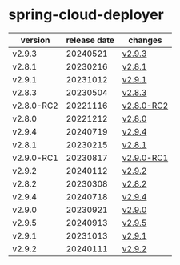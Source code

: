 # spring-cloud-deployer	


|version|release date|changes|
|---|---|---|
|v2.9.3|20240521|[v2.9.3](./v2.9.3-20240521.md)|
|v2.8.1|20230216|[v2.8.1](./v2.8.1-20230216.md)|
|v2.9.1|20231012|[v2.9.1](./v2.9.1-20231012.md)|
|v2.8.3|20230504|[v2.8.3](./v2.8.3-20230504.md)|
|v2.8.0-RC2|20221116|[v2.8.0-RC2](./v2.8.0-RC2-20221116.md)|
|v2.8.0|20221212|[v2.8.0](./v2.8.0-20221212.md)|
|v2.9.4|20240719|[v2.9.4](./v2.9.4-20240719.md)|
|v2.8.1|20230215|[v2.8.1](./v2.8.1-20230215.md)|
|v2.9.0-RC1|20230817|[v2.9.0-RC1](./v2.9.0-RC1-20230817.md)|
|v2.9.2|20240112|[v2.9.2](./v2.9.2-20240112.md)|
|v2.8.2|20230308|[v2.8.2](./v2.8.2-20230308.md)|
|v2.9.4|20240718|[v2.9.4](./v2.9.4-20240718.md)|
|v2.9.0|20230921|[v2.9.0](./v2.9.0-20230921.md)|
|v2.9.5|20240913|[v2.9.5](./v2.9.5-20240913.md)|
|v2.9.1|20231013|[v2.9.1](./v2.9.1-20231013.md)|
|v2.9.2|20240111|[v2.9.2](./v2.9.2-20240111.md)|
